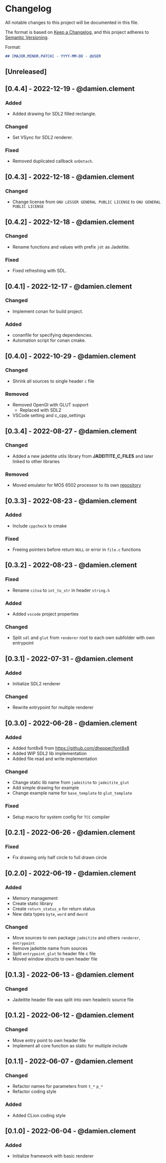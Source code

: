 # Changelog
All notable changes to this project will be documented in this file.

The format is based on [Keep a Changelog](https://keepachangelog.com/en/1.0.0/),
and this project adheres to [Semantic Versioning](https://semver.org/spec/v2.0.0.html).

Format: 

```markdown
## [MAJOR.MINOR.PATCH] - YYYY-MM-DD - @USER
```

## [Unreleased]

## [0.4.4] - 2022-12-19 - @damien.clement
### Added
- Added drawing for SDL2 filled rectangle.
### Changed
- Set VSync for SDL2 renderer.
### Fixed
- Removed duplicated callback `onDetach`.

## [0.4.3] - 2022-12-18 - @damien.clement
### Changed
- Change license from `GNU LESSER GENERAL PUBLIC LICENSE` to `GNU GENERAL PUBLIC LICENSE`

## [0.4.2] - 2022-12-18 - @damien.clement
### Changed
- Rename functions and values with prefix `jdt` as Jadeitite.
### Fixed
- Fixed refreshing with SDL.

## [0.4.1] - 2022-12-17 - @damien.clement
### Changed
- Implement conan for build project.
### Added
- conanfile for specifying dependencies.
- Automation script for conan cmake.

## [0.4.0] - 2022-10-29 - @damien.clement
### Changed
- Shrink all sources to single header `c` file
### Removed
- Removed OpenGl with GLUT support
  - Replaced with SDL2
- VSCode setting and c_cpp_settings

## [0.3.4] - 2022-08-27 - @damien.clement
### Changed
- Added a new jadeitite utils library from **JADEITITE_C_FILES** and later linked to other libraries
### Removed
- Moved emulator for MOS 6502 processor to its own [repository](https://git.hussite-software.com/Derghust/MOS6502)

## [0.3.3] - 2022-08-23 - @damien.clement
### Added
- Include `cppcheck` to cmake
### Fixed
- Freeing pointers before return `NULL` or error in `file.c` functions

## [0.3.2] - 2022-08-23 - @damien.clement
### Fixed
- Rename `citoa` to `int_to_str` in header `string.h`
### Added
- Added `vscode` project properties
### Changed
- Split `sdl` and `glut` from `renderer` root to each own subfolder with own
entrypoint

## [0.3.1] - 2022-07-31 - @damien.clement
### Added
- Initialize SDL2 renderer
### Changed
- Rewrite entrypoint for multiple renderer

## [0.3.0] - 2022-06-28 - @damien.clement
### Added
- Added font8x8 from https://github.com/dhepper/font8x8
- Added WIP SDL2 lib implementation
- Added file read and write implementation
### Changed
- Change static lib name from `jadeitite` to `jadeitite_glut`
- Add simple drawing for example
- Change example name for `base_template` to `glut_template`
### Fixed
- Setup macro for system config for `TCC` compiler

## [0.2.1] - 2022-06-26 - @damien.clement
### Fixed
- Fix drawing only half circle to full drawn circle

## [0.2.0] - 2022-06-19 - @damien.clement
### Added
- Memory management
- Create static library
- Create `return_status_e` for return status
- New data types `byte`, `word` and `dword`
### Changed
- Move sources to own package `jadeitite` and others `renderer`, `entrypoint`
- Remove jadeitite name from sources
- Split `entrypoint_glut` to header file c file
- Moved window structs to own header file

## [0.1.3] - 2022-06-13 - @damien.clement
### Changed
- Jadeitite header file was split into own header/c source file

## [0.1.2] - 2022-06-12 - @damien.clement
### Changed
- Move entry point to own header file
- Implement all core function as static for multiple include

## [0.1.1] - 2022-06-07 - @damien.clement
### Changed
- Refactor names for parameters from `t_*` `p_*`
- Refactor coding style
### Added
- Added CLion coding style

## [0.1.0] - 2022-06-04 - @damien.clement
### Added
- Initialize framework with basic renderer

